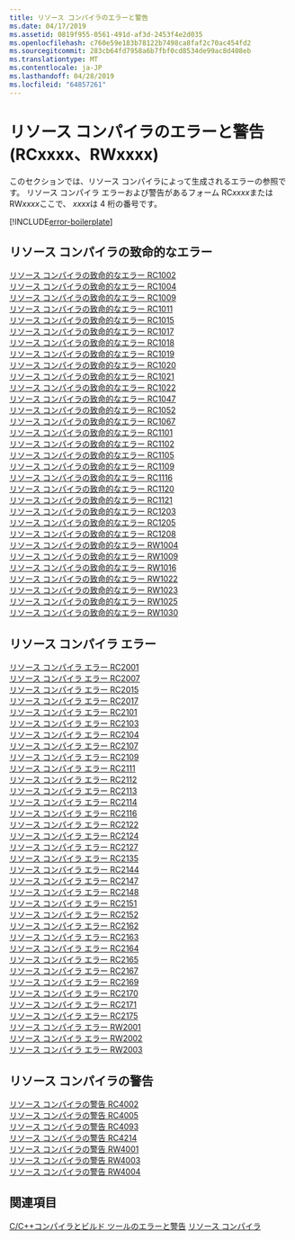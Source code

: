 ```yaml
---
title: リソース コンパイラのエラーと警告
ms.date: 04/17/2019
ms.assetid: 0819f955-0561-491d-af3d-2453f4e2d035
ms.openlocfilehash: c760e59e183b78122b7498ca8faf2c70ac454fd2
ms.sourcegitcommit: 283cb64fd7958a6b7fbf0cd8534de99ac8d408eb
ms.translationtype: MT
ms.contentlocale: ja-JP
ms.lasthandoff: 04/28/2019
ms.locfileid: "64857261"
---
```

# <a name="resource-compiler-errors-and-warnings-rcxxxx-rwxxxx"></a>リソース コンパイラのエラーと警告 (RCxxxx、RWxxxx)

このセクションでは、リソース コンパイラによって生成されるエラーの参照です。 リソース コンパイラ エラーおよび警告があるフォーム RC*xxxx*または RW*xxxx*ここで、 *xxxx*は 4 桁の番号です。

[!INCLUDE[error-boilerplate](../../error-messages/includes/error-boilerplate.md)]

## <a name="resource-compiler-fatal-errors"></a>リソース コンパイラの致命的なエラー

[リソース コンパイラの致命的なエラー RC1002](resource-compiler-fatal-error-rc1002.md) \
[リソース コンパイラの致命的なエラー RC1004](resource-compiler-fatal-error-rc1004.md) \
[リソース コンパイラの致命的なエラー RC1009](resource-compiler-fatal-error-rc1009.md) \
[リソース コンパイラの致命的なエラー RC1011](resource-compiler-fatal-error-rc1011.md) \
[リソース コンパイラの致命的なエラー RC1015](resource-compiler-fatal-error-rc1015.md) \
[リソース コンパイラの致命的なエラー RC1017](resource-compiler-fatal-error-rc1017.md) \
[リソース コンパイラの致命的なエラー RC1018](resource-compiler-fatal-error-rc1018.md) \
[リソース コンパイラの致命的なエラー RC1019](resource-compiler-fatal-error-rc1019.md) \
[リソース コンパイラの致命的なエラー RC1020](resource-compiler-fatal-error-rc1020.md) \
[リソース コンパイラの致命的なエラー RC1021](resource-compiler-fatal-error-rc1021.md) \
[リソース コンパイラの致命的なエラー RC1022](resource-compiler-fatal-error-rc1022.md) \
[リソース コンパイラの致命的なエラー RC1047](resource-compiler-fatal-error-rc1047.md) \
[リソース コンパイラの致命的なエラー RC1052](resource-compiler-fatal-error-rc1052.md) \
[リソース コンパイラの致命的なエラー RC1067](resource-compiler-fatal-error-rc1067.md) \
[リソース コンパイラの致命的なエラー RC1101](resource-compiler-fatal-error-rc1101.md) \
[リソース コンパイラの致命的なエラー RC1102](resource-compiler-fatal-error-rc1102.md) \
[リソース コンパイラの致命的なエラー RC1105](resource-compiler-fatal-error-rc1105.md) \
[リソース コンパイラの致命的なエラー RC1109](resource-compiler-fatal-error-rc1109.md) \
[リソース コンパイラの致命的なエラー RC1116](resource-compiler-fatal-error-rc1116.md) \
[リソース コンパイラの致命的なエラー RC1120](resource-compiler-fatal-error-rc1120.md) \
[リソース コンパイラの致命的なエラー RC1121](resource-compiler-fatal-error-rc1121.md) \
[リソース コンパイラの致命的なエラー RC1203](resource-compiler-fatal-error-rc1203.md) \
[リソース コンパイラの致命的なエラー RC1205](resource-compiler-fatal-error-rc1205.md) \
[リソース コンパイラの致命的なエラー RC1208](resource-compiler-fatal-error-rc1208.md) \
[リソース コンパイラの致命的なエラー RW1004](resource-compiler-fatal-error-rw1004.md) \
[リソース コンパイラの致命的なエラー RW1009](resource-compiler-fatal-error-rw1009.md) \
[リソース コンパイラの致命的なエラー RW1016](resource-compiler-fatal-error-rw1016.md) \
[リソース コンパイラの致命的なエラー RW1022](resource-compiler-fatal-error-rw1022.md) \
[リソース コンパイラの致命的なエラー RW1023](resource-compiler-fatal-error-rw1023.md) \
[リソース コンパイラの致命的なエラー RW1025](resource-compiler-fatal-error-rw1025.md) \
[リソース コンパイラの致命的なエラー RW1030](resource-compiler-fatal-error-rw1030.md)

## <a name="resource-compiler-errors"></a>リソース コンパイラ エラー

[リソース コンパイラ エラー RC2001](resource-compiler-error-rc2001.md) \
[リソース コンパイラ エラー RC2007](resource-compiler-error-rc2007.md) \
[リソース コンパイラ エラー RC2015](resource-compiler-error-rc2015.md) \
[リソース コンパイラ エラー RC2017](resource-compiler-error-rc2017.md) \
[リソース コンパイラ エラー RC2101](resource-compiler-error-rc2101.md) \
[リソース コンパイラ エラー RC2103](resource-compiler-error-rc2103.md) \
[リソース コンパイラ エラー RC2104](resource-compiler-error-rc2104.md) \
[リソース コンパイラ エラー RC2107](resource-compiler-error-rc2107.md) \
[リソース コンパイラ エラー RC2109](resource-compiler-error-rc2109.md) \
[リソース コンパイラ エラー RC2111](resource-compiler-error-rc2111.md) \
[リソース コンパイラ エラー RC2112](resource-compiler-error-rc2112.md) \
[リソース コンパイラ エラー RC2113](resource-compiler-error-rc2113.md) \
[リソース コンパイラ エラー RC2114](resource-compiler-error-rc2114.md) \
[リソース コンパイラ エラー RC2116](resource-compiler-error-rc2116.md) \
[リソース コンパイラ エラー RC2122](resource-compiler-error-rc2122.md) \
[リソース コンパイラ エラー RC2124](resource-compiler-error-rc2124.md) \
[リソース コンパイラ エラー RC2127](resource-compiler-error-rc2127.md) \
[リソース コンパイラ エラー RC2135](resource-compiler-error-rc2135.md) \
[リソース コンパイラ エラー RC2144](resource-compiler-error-rc2144.md) \
[リソース コンパイラ エラー RC2147](resource-compiler-error-rc2147.md) \
[リソース コンパイラ エラー RC2148](resource-compiler-error-rc2148.md) \
[リソース コンパイラ エラー RC2151](resource-compiler-error-rc2151.md) \
[リソース コンパイラ エラー RC2152](resource-compiler-error-rc2152.md) \
[リソース コンパイラ エラー RC2162](resource-compiler-error-rc2162.md) \
[リソース コンパイラ エラー RC2163](resource-compiler-error-rc2163.md) \
[リソース コンパイラ エラー RC2164](resource-compiler-error-rc2164.md) \
[リソース コンパイラ エラー RC2165](resource-compiler-error-rc2165.md) \
[リソース コンパイラ エラー RC2167](resource-compiler-error-rc2167.md) \
[リソース コンパイラ エラー RC2169](resource-compiler-error-rc2169.md) \
[リソース コンパイラ エラー RC2170](resource-compiler-error-rc2170.md) \
[リソース コンパイラ エラー RC2171](resource-compiler-error-rc2171.md) \
[リソース コンパイラ エラー RC2175](resource-compiler-error-rc2175.md) \
[リソース コンパイラ エラー RW2001](resource-compiler-error-rw2001.md) \
[リソース コンパイラ エラー RW2002](resource-compiler-error-rw2002.md) \
[リソース コンパイラ エラー RW2003](resource-compiler-error-rw2003.md)

## <a name="resource-compiler-warnings"></a>リソース コンパイラの警告

[リソース コンパイラの警告 RC4002](resource-compiler-warning-rc4002.md) \
[リソース コンパイラの警告 RC4005](resource-compiler-warning-rc4005.md) \
[リソース コンパイラの警告 RC4093](resource-compiler-warning-rc4093.md) \
[リソース コンパイラの警告 RC4214](resource-compiler-warning-rc4214.md) \
[リソース コンパイラの警告 RW4001](resource-compiler-warning-rw4001.md) \
[リソース コンパイラの警告 RW4003](resource-compiler-warning-rw4003.md) \
[リソース コンパイラの警告 RW4004](resource-compiler-warning-rw4004.md)

## <a name="see-also"></a>関連項目

[C/C++コンパイラとビルド ツールのエラーと警告](../compiler-errors-1/c-cpp-build-errors.md)
[リソース コンパイラ](/windows/desktop/menurc/resource-compiler)
